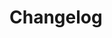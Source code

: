 # Changelog  <a href="https://www.eblasoft.com.tr/espocrm-extension-page/espocrm-chat" target="_blank" id="ext-version" data-id = "63495a03a58d3019b"></a>

<div class="change-log-wrapper" data-id="63495a03a58d3019b"></div>